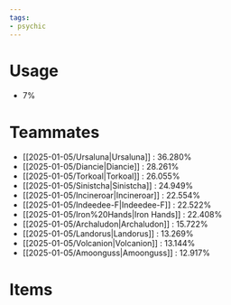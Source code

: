 ```yaml
---
tags:
- psychic
---
```

# Usage
- 7%
# Teammates
- [[2025-01-05/Ursaluna|Ursaluna]] : 36.280%
- [[2025-01-05/Diancie|Diancie]] : 28.261%
- [[2025-01-05/Torkoal|Torkoal]] : 26.055%
- [[2025-01-05/Sinistcha|Sinistcha]] : 24.949%
- [[2025-01-05/Incineroar|Incineroar]] : 22.554%
- [[2025-01-05/Indeedee-F|Indeedee-F]] : 22.522%
- [[2025-01-05/Iron%20Hands|Iron Hands]] : 22.408%
- [[2025-01-05/Archaludon|Archaludon]] : 15.722%
- [[2025-01-05/Landorus|Landorus]] : 13.269%
- [[2025-01-05/Volcanion|Volcanion]] : 13.144%
- [[2025-01-05/Amoonguss|Amoonguss]] : 12.917%
# Items